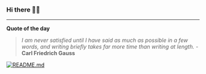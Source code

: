 ### Hi there 👋🏻


---

**Quote of the day**

> *I am never satisfied until I have said as much as possible in a few words, and writing briefly takes far more time than writing at length.* - **Carl Friedrich Gauss** 

[![README.md](https://github.com/marcolovazzano/marcolovazzano/actions/workflows/readme.yml/badge.svg)](https://github.com/marcolovazzano/marcolovazzano/actions/workflows/readme.yml)
